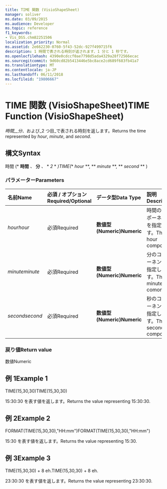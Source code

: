 ```yaml
---
title: TIME 関数 (VisioShapeSheet)
manager: soliver
ms.date: 03/09/2015
ms.audience: Developer
ms.topic: reference
f1_keywords:
- Vis_DSS.chm82251506
localization_priority: Normal
ms.assetid: 2e662230-0760-5f43-52dc-927f499715f6
description: 1 時間で表される時刻が返されます、1 分と 1 秒です。
ms.openlocfilehash: 4390e0cdccf0ae7798d5ada4329a28f72566ecac
ms.sourcegitcommit: 9d60cd82b5413446e5bc8ace2cd689f683fb41a7
ms.translationtype: MT
ms.contentlocale: ja-JP
ms.lasthandoff: 06/11/2018
ms.locfileid: "19806667"
---
```

# <a name="time-function-visioshapesheet"></a><span data-ttu-id="0e8a9-103">TIME 関数 (VisioShapeSheet)</span><span class="sxs-lookup"><span data-stu-id="0e8a9-103">TIME Function (VisioShapeSheet)</span></span>

<span data-ttu-id="0e8a9-104">_時間__分_、および_2 つ目_で表される時刻を返します。</span><span class="sxs-lookup"><span data-stu-id="0e8a9-104">Returns the time represented by  _hour_,  _minute_, and  _second_.</span></span>
  
## <a name="syntax"></a><span data-ttu-id="0e8a9-105">構文</span><span class="sxs-lookup"><span data-stu-id="0e8a9-105">Syntax</span></span>

<span data-ttu-id="0e8a9-106">時間 (* **時間** *、* **分** *、* * *2* * *)</span><span class="sxs-lookup"><span data-stu-id="0e8a9-106">TIME(** *hour* **, ** *minute* **, ** *second* ** )</span></span> 
  
### <a name="parameters"></a><span data-ttu-id="0e8a9-107">パラメーター</span><span class="sxs-lookup"><span data-stu-id="0e8a9-107">Parameters</span></span>

|<span data-ttu-id="0e8a9-108">**名前**</span><span class="sxs-lookup"><span data-stu-id="0e8a9-108">**Name**</span></span>|<span data-ttu-id="0e8a9-109">**必須 / オプション**</span><span class="sxs-lookup"><span data-stu-id="0e8a9-109">**Required/Optional**</span></span>|<span data-ttu-id="0e8a9-110">**データ型**</span><span class="sxs-lookup"><span data-stu-id="0e8a9-110">**Data Type**</span></span>|<span data-ttu-id="0e8a9-111">**説明**</span><span class="sxs-lookup"><span data-stu-id="0e8a9-111">**Description**</span></span>|
|:-----|:-----|:-----|:-----|
| <span data-ttu-id="0e8a9-112">_hour_</span><span class="sxs-lookup"><span data-stu-id="0e8a9-112">_hour_</span></span> <br/> |<span data-ttu-id="0e8a9-113">必須</span><span class="sxs-lookup"><span data-stu-id="0e8a9-113">Required</span></span>  <br/> |<span data-ttu-id="0e8a9-114">**数値型 (Numeric)**</span><span class="sxs-lookup"><span data-stu-id="0e8a9-114">**Numeric**</span></span> <br/> |<span data-ttu-id="0e8a9-115">時間のコンポーネントを指定します。</span><span class="sxs-lookup"><span data-stu-id="0e8a9-115">The hour component.</span></span>  <br/> |
| <span data-ttu-id="0e8a9-116">_minute_</span><span class="sxs-lookup"><span data-stu-id="0e8a9-116">_minute_</span></span> <br/> |<span data-ttu-id="0e8a9-117">必須</span><span class="sxs-lookup"><span data-stu-id="0e8a9-117">Required</span></span>  <br/> |<span data-ttu-id="0e8a9-118">**数値型 (Numeric)**</span><span class="sxs-lookup"><span data-stu-id="0e8a9-118">**Numeric**</span></span> <br/> |<span data-ttu-id="0e8a9-119">分のコンポーネントを指定します。</span><span class="sxs-lookup"><span data-stu-id="0e8a9-119">The minute comonent.</span></span>  <br/> |
| <span data-ttu-id="0e8a9-120">_second_</span><span class="sxs-lookup"><span data-stu-id="0e8a9-120">_second_</span></span> <br/> |<span data-ttu-id="0e8a9-121">必須</span><span class="sxs-lookup"><span data-stu-id="0e8a9-121">Required</span></span>  <br/> |<span data-ttu-id="0e8a9-122">**数値型 (Numeric)**</span><span class="sxs-lookup"><span data-stu-id="0e8a9-122">**Numeric**</span></span> <br/> |<span data-ttu-id="0e8a9-123">秒のコンポーネントを指定します。</span><span class="sxs-lookup"><span data-stu-id="0e8a9-123">The second component.</span></span>  <br/> |
   
### <a name="return-value"></a><span data-ttu-id="0e8a9-124">戻り値</span><span class="sxs-lookup"><span data-stu-id="0e8a9-124">Return value</span></span>

<span data-ttu-id="0e8a9-125">数値</span><span class="sxs-lookup"><span data-stu-id="0e8a9-125">Numeric</span></span>
  
## <a name="example-1"></a><span data-ttu-id="0e8a9-126">例 1</span><span class="sxs-lookup"><span data-stu-id="0e8a9-126">Example 1</span></span>

<span data-ttu-id="0e8a9-127">TIME(15,30,30)</span><span class="sxs-lookup"><span data-stu-id="0e8a9-127">TIME(15,30,30)</span></span>
  
<span data-ttu-id="0e8a9-128">15:30:30 を表す値を返します。</span><span class="sxs-lookup"><span data-stu-id="0e8a9-128">Returns the value representing 15:30:30.</span></span>
  
## <a name="example-2"></a><span data-ttu-id="0e8a9-129">例 2</span><span class="sxs-lookup"><span data-stu-id="0e8a9-129">Example 2</span></span>

<span data-ttu-id="0e8a9-130">FORMAT(TIME(15,30,30),"HH:mm")</span><span class="sxs-lookup"><span data-stu-id="0e8a9-130">FORMAT(TIME(15,30,30),"HH:mm")</span></span>
  
<span data-ttu-id="0e8a9-131">15:30 を表す値を返します。</span><span class="sxs-lookup"><span data-stu-id="0e8a9-131">Returns the value representing 15:30.</span></span>
  
## <a name="example-3"></a><span data-ttu-id="0e8a9-132">例 3</span><span class="sxs-lookup"><span data-stu-id="0e8a9-132">Example 3</span></span>

<span data-ttu-id="0e8a9-133">TIME(15,30,30) + 8 eh.</span><span class="sxs-lookup"><span data-stu-id="0e8a9-133">TIME(15,30,30) + 8 eh.</span></span>
  
<span data-ttu-id="0e8a9-134">23:30:30 を表す値を返します。</span><span class="sxs-lookup"><span data-stu-id="0e8a9-134">Returns the value representing 23:30:30.</span></span>
  


